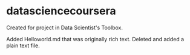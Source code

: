 # datasciencecoursera

Created for project in Data Scientist's Toolbox. 

Added Helloworld.md that was originally rich text. Deleted and added a plain text file.
